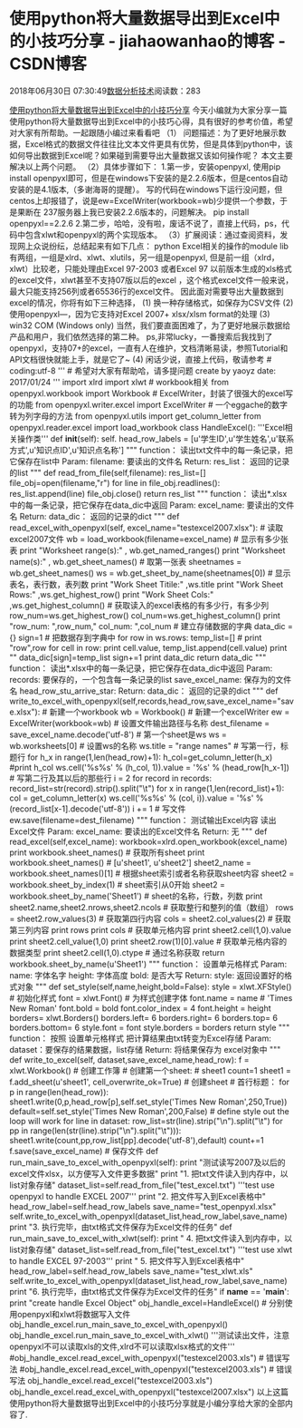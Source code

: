 
# 使用python将大量数据导出到Excel中的小技巧分享 - jiahaowanhao的博客 - CSDN博客


2018年06月30日 07:30:49[数据分析技术](https://me.csdn.net/jiahaowanhao)阅读数：283


[使用python将大量数据导出到Excel中的小技巧分享](http://cda.pinggu.org/view/25967.html)
今天小编就为大家分享一篇使用python将大量数据导出到Excel中的小技巧心得，具有很好的参考价值，希望对大家有所帮助。一起跟随小编过来看看吧
（1） 问题描述：为了更好地展示数据，Excel格式的数据文件往往比文本文件更具有优势，但是具体到python中，该如何导出数据到Excel呢？如果碰到需要导出大量数据又该如何操作呢？
本文主要解决以上两个问题。
（2）具体步骤如下：
1.第一步，安装openpyxl,
使用pip install openpyxl即可，但是在windows下安装的是2.2.6版本，但是centos自动安装的是4.1版本,（多谢海哥的提醒）。
写的代码在windows下运行没问题，但centos上却报错了，说是ew=ExcelWriter(workbook=wb)少提供一个参数，于是果断在 237服务器上我已安装2.2.6版本的，问题解决。
pip install openpyxl==2.2.6
2.第二步，哈哈，没有啦，废话不说了，直接上代码，ps，代码中包含xlwt和openpyxl的两个实现版本。
（3）扩展阅读：通过查阅资料，发现网上众说纷纭，总结起来有如下几点：
python Excel相关的操作的module lib有两组，一组是xlrd、xlwt、xlutils，另一组是openpyxl,
但是前一组（xlrd，xlwt）比较老，只能处理由Excel 97-2003 或者Excel 97 以前版本生成的xls格式的excel文件，xlwt甚至不支持07版以后的excel ，这个格式excel文件一般来说，最大只能支持256列或者65536行的excel文件。
因此面对需要导出大量数据到excel的情况，你将有如下三种选择，
(1) 换一种存储格式，如保存为CSV文件
(2) 使用openpyxl—，因为它支持对Excel 2007+ xlsx/xlsm format的处理
(3) win32 COM (Windows only)
当然，我们要直面困难了，为了更好地展示数据给产品和用户，我们依然选择的第二种。
ps,非常lucky，一番搜索后我找到了openpyxl，支持07+的excel，一直有人在维护，文档清晰易读，参照Tutorial和API文档很快就能上手，就是它了~
(4) 闲话少说，直接上代码，敬请参考
\# coding:utf-8
'''
\# 希望对大家有帮助哈，请多提问题
create by yaoyz
date: 2017/01/24
'''
import xlrd
import xlwt
\# workbook相关
from openpyxl.workbook import Workbook
\# ExcelWriter，封装了很强大的excel写的功能
from openpyxl.writer.excel import ExcelWriter
\# 一个eggache的数字转为列字母的方法
from openpyxl.utils import get_column_letter
from openpyxl.reader.excel import load_workbook
class HandleExcel():
'''Excel相关操作类'''
def __init__(self):
self. head_row_labels = [u'学生ID',u'学生姓名',u'联系方式',u'知识点ID',u'知识点名称']
"""
function：
读出txt文件中的每一条记录，把它保存在list中
Param:
filename: 要读出的文件名
Return:
res_list： 返回的记录的list
"""
def read_from_file(self,filename):
res_list=[]
file_obj=open(filename,"r")
for line in file_obj.readlines():
res_list.append(line)
file_obj.close()
return res_list
"""
function：
读出*.xlsx中的每一条记录，把它保存在data_dic中返回
Param:
excel_name: 要读出的文件名
Return:
data_dic： 返回的记录的dict
"""
def read_excel_with_openpyxl(self, excel_name="testexcel2007.xlsx"):
\# 读取excel2007文件
wb = load_workbook(filename=excel_name)
\# 显示有多少张表
print "Worksheet range(s):" , wb.get_named_ranges()
print "Worksheet name(s):" , wb.get_sheet_names()
\# 取第一张表
sheetnames = wb.get_sheet_names()
ws = wb.get_sheet_by_name(sheetnames[0])
\# 显示表名，表行数，表列数
print "Work Sheet Titile:" ,ws.title
print "Work Sheet Rows:" ,ws.get_highest_row()
print "Work Sheet Cols:" ,ws.get_highest_column()
\# 获取读入的excel表格的有多少行，有多少列
row_num=ws.get_highest_row()
col_num=ws.get_highest_column()
print "row_num: ",row_num," col_num: ",col_num
\# 建立存储数据的字典
data_dic = {}
sign=1
\# 把数据存到字典中
for row in ws.rows:
temp_list=[]
\# print "row",row
for cell in row:
print cell.value,
temp_list.append(cell.value)
print ""
data_dic[sign]=temp_list
sign+=1
print data_dic
return data_dic
"""
function：
读出*.xlsx中的每一条记录，把它保存在data_dic中返回
Param:
records: 要保存的，一个包含每一条记录的list
save_excel_name: 保存为的文件名
head_row_stu_arrive_star:
Return:
data_dic： 返回的记录的dict
"""
def write_to_excel_with_openpyxl(self,records,head_row,save_excel_name="save.xlsx"):
\# 新建一个workbook
wb = Workbook()
\# 新建一个excelWriter
ew = ExcelWriter(workbook=wb)
\# 设置文件输出路径与名称
dest_filename = save_excel_name.decode('utf-8')
\# 第一个sheet是ws
ws = wb.worksheets[0]
\# 设置ws的名称
ws.title = "range names"
\# 写第一行，标题行
for h_x in range(1,len(head_row)+1):
h_col=get_column_letter(h_x)
\#print h_col
ws.cell('%s%s' % (h_col, 1)).value = '%s' % (head_row[h_x-1])
\# 写第二行及其以后的那些行
i = 2
for record in records:
record_list=str(record).strip().split("\t")
for x in range(1,len(record_list)+1):
col = get_column_letter(x)
ws.cell('%s%s' % (col, i)).value = '%s' % (record_list[x-1].decode('utf-8'))
i += 1
\# 写文件
ew.save(filename=dest_filename)
"""
function：
测试输出Excel内容
读出Excel文件
Param:
excel_name: 要读出的Excel文件名
Return:
无
"""
def read_excel(self,excel_name):
workbook=xlrd.open_workbook(excel_name)
print workbook.sheet_names()
\# 获取所有sheet
print workbook.sheet_names() \# [u'sheet1', u'sheet2']
sheet2_name = workbook.sheet_names()[1]
\# 根据sheet索引或者名称获取sheet内容
sheet2 = workbook.sheet_by_index(1) \# sheet索引从0开始
sheet2 = workbook.sheet_by_name('Sheet1')
\# sheet的名称，行数，列数
print sheet2.name,sheet2.nrows,sheet2.ncols
\# 获取整行和整列的值（数组）
rows = sheet2.row_values(3) \# 获取第四行内容
cols = sheet2.col_values(2) \# 获取第三列内容
print rows
print cols
\# 获取单元格内容
print sheet2.cell(1,0).value
print sheet2.cell_value(1,0)
print sheet2.row(1)[0].value
\# 获取单元格内容的数据类型
print sheet2.cell(1,0).ctype
\# 通过名称获取
return workbook.sheet_by_name(u'Sheet1')
"""
function：
设置单元格样式
Param:
name: 字体名字
height: 字体高度
bold: 是否大写
Return:
style: 返回设置好的格式对象
"""
def set_style(self,name,height,bold=False):
style = xlwt.XFStyle() \# 初始化样式
font = xlwt.Font() \# 为样式创建字体
font.name = name \# 'Times New Roman'
font.bold = bold
font.color_index = 4
font.height = height
borders= xlwt.Borders()
borders.left= 6
borders.right= 6
borders.top= 6
borders.bottom= 6
style.font = font
style.borders = borders
return style
"""
function：
按照 设置单元格样式 把计算结果由txt转变为Excel存储
Param:
dataset：要保存的结果数据，list存储
Return:
将结果保存为 excel对象中
"""
def write_to_excel(self, dataset,save_excel_name,head_row):
f = xlwt.Workbook() \# 创建工作簿
\# 创建第一个sheet:
\# sheet1
count=1
sheet1 = f.add_sheet(u'sheet1', cell_overwrite_ok=True) \# 创建sheet
\# 首行标题：
for p in range(len(head_row)):
sheet1.write(0,p,head_row[p],self.set_style('Times New Roman',250,True))
default=self.set_style('Times New Roman',200,False) \# define style out the loop will work
for line in dataset:
row_list=str(line).strip("\n").split("\t")
for pp in range(len(str(line).strip("\n").split("\t"))):
sheet1.write(count,pp,row_list[pp].decode('utf-8'),default)
count+=1
f.save(save_excel_name) \# 保存文件
def run_main_save_to_excel_with_openpyxl(self):
print "测试读写2007及以后的excel文件xlsx，以方便写入文件更多数据"
print "1. 把txt文件读入到内存中，以list对象存储"
dataset_list=self.read_from_file("test_excel.txt")
'''test use openpyxl to handle EXCEL 2007'''
print "2. 把文件写入到Excel表格中"
head_row_label=self.head_row_labels
save_name="test_openpyxl.xlsx"
self.write_to_excel_with_openpyxl(dataset_list,head_row_label,save_name)
print "3. 执行完毕，由txt格式文件保存为Excel文件的任务"
def run_main_save_to_excel_with_xlwt(self):
print " 4. 把txt文件读入到内存中，以list对象存储"
dataset_list=self.read_from_file("test_excel.txt")
'''test use xlwt to handle EXCEL 97-2003'''
print " 5. 把文件写入到Excel表格中"
head_row_label=self.head_row_labels
save_name="test_xlwt.xls"
self.write_to_excel_with_openpyxl(dataset_list,head_row_label,save_name)
print "6. 执行完毕，由txt格式文件保存为Excel文件的任务"
if __name__ == '__main__':
print "create handle Excel Object"
obj_handle_excel=HandleExcel()
\# 分别使用openpyxl和xlwt将数据写入文件
obj_handle_excel.run_main_save_to_excel_with_openpyxl()
obj_handle_excel.run_main_save_to_excel_with_xlwt()
'''测试读出文件，注意openpyxl不可以读取xls的文件,xlrd不可以读取xlsx格式的文件'''
\#obj_handle_excel.read_excel_with_openpyxl("testexcel2003.xls") \# 错误写法
\#obj_handle_excel.read_excel_with_openpyxl("testexcel2003.xls") \# 错误写法
obj_handle_excel.read_excel("testexcel2003.xls")
obj_handle_excel.read_excel_with_openpyxl("testexcel2007.xlsx")
以上这篇使用python将大量数据导出到Excel中的小技巧分享就是小编分享给大家的全部内容了.

